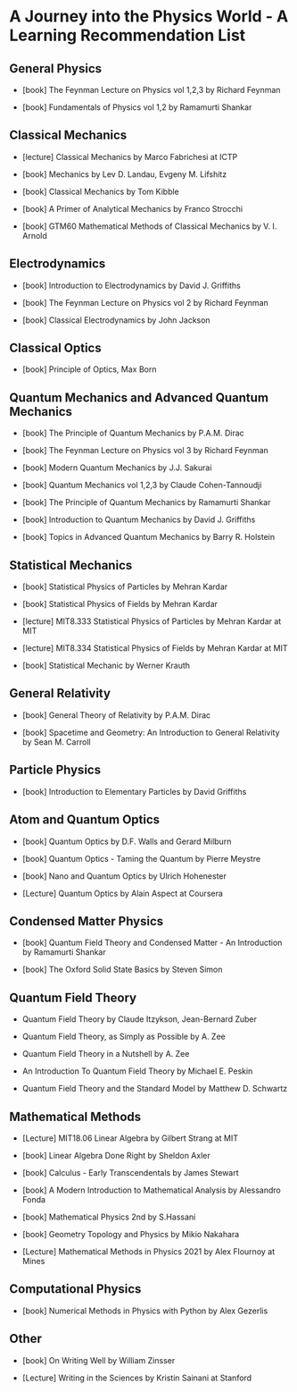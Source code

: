 # A Journey into the Physics World - A Learning Recommendation List

## General Physics

* [book] The Feynman Lecture on Physics vol 1,2,3 by Richard Feynman

* [book] Fundamentals of Physics vol 1,2 by Ramamurti Shankar

## Classical Mechanics

* [lecture] Classical Mechanics by Marco Fabrichesi at ICTP

* [book] Mechanics by Lev D. Landau, Evgeny M. Lifshitz

* [book] Classical Mechanics by Tom Kibble

* [book] A Primer of Analytical Mechanics by Franco Strocchi

* [book] GTM60 Mathematical Methods of Classical Mechanics by V. I. Arnold

## Electrodynamics

* [book] Introduction to Electrodynamics by David J. Griffiths

* [book] The Feynman Lecture on Physics vol 2 by Richard Feynman

* [book] Classical Electrodynamics by John Jackson

## Classical Optics

* [book] Principle of Optics, Max Born

## Quantum Mechanics and Advanced Quantum Mechanics

* [book] The Principle of Quantum Mechanics by P.A.M. Dirac

* [book] The Feynman Lecture on Physics vol 3 by Richard Feynman

* [book] Modern Quantum Mechanics by J.J. Sakurai

* [book] Quantum Mechanics vol 1,2,3 by Claude Cohen-Tannoudji

* [book] The Principle of Quantum Mechanics by Ramamurti Shankar

* [book] Introduction to Quantum Mechanics by David J. Griffiths

* [book] Topics in Advanced Quantum Mechanics by Barry R. Holstein

## Statistical Mechanics

* [book] Statistical Physics of Particles by Mehran Kardar

* [book] Statistical Physics of Fields by Mehran Kardar

* [lecture] MIT8.333 Statistical Physics of Particles by Mehran Kardar at MIT

* [lecture] MIT8.334 Statistical Physics of Fields by Mehran Kardar at MIT

* [book] Statistical Mechanic by Werner Krauth

## General Relativity

* [book] General Theory of Relativity by P.A.M. Dirac

* [book] Spacetime and Geometry: An Introduction to General Relativity by Sean M. Carroll

## Particle Physics

* [book] Introduction to Elementary Particles by David Griffiths

## Atom and Quantum Optics

* [book] Quantum Optics by D.F. Walls and Gerard Milburn

* [book] Quantum Optics - Taming the Quantum by Pierre Meystre

* [book] Nano and Quantum Optics by Ulrich Hohenester

* [Lecture] Quantum Optics by Alain Aspect at Coursera

## Condensed Matter Physics

* [book] Quantum Field Theory and Condensed Matter - An Introduction by Ramamurti Shankar

* [book] The Oxford Solid State Basics by Steven Simon

## Quantum Field Theory

* Quantum Field Theory by Claude Itzykson, Jean-Bernard Zuber

* Quantum Field Theory, as Simply as Possible by A. Zee

* Quantum Field Theory in a Nutshell by A. Zee

* An Introduction To Quantum Field Theory by Michael E. Peskin

* Quantum Field Theory and the Standard Model by Matthew D. Schwartz

## Mathematical Methods

* [Lecture] MIT18.06 Linear Algebra by Gilbert Strang at MIT

* [book] Linear Algebra Done Right by Sheldon Axler

* [book] Calculus - Early Transcendentals by James Stewart

* [book] A Modern Introduction to Mathematical Analysis by Alessandro Fonda

* [book] Mathematical Physics 2nd by S.Hassani

* [book] Geometry Topology and Physics by Mikio Nakahara

* [Lecture] Mathematical Methods in Physics 2021 by Alex Flournoy at Mines

## Computational Physics

* [book] Numerical Methods in Physics with Python by Alex Gezerlis

## Other

* [book] On Writing Well by William Zinsser

* [Lecture] Writing in the Sciences by Kristin Sainani at Stanford
